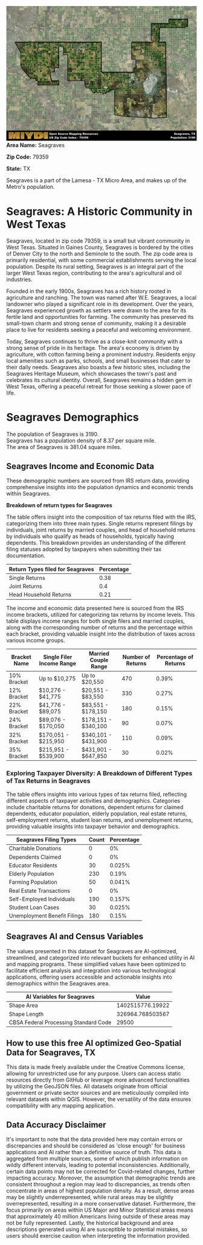 ![Image Alt Text](../_images/79359.png)
**Area Name:** Seagraves

**Zip Code:** 79359

**State:** TX

Seagraves is a part of the Lamesa - TX Micro Area, and makes up  of the Metro's population.  

# Seagraves: A Historic Community in West Texas

Seagraves, located in zip code 79359, is a small but vibrant community in West Texas. Situated in Gaines County, Seagraves is bordered by the cities of Denver City to the north and Seminole to the south. The zip code area is primarily residential, with some commercial establishments serving the local population. Despite its rural setting, Seagraves is an integral part of the larger West Texas region, contributing to the area's agricultural and oil industries.

Founded in the early 1900s, Seagraves has a rich history rooted in agriculture and ranching. The town was named after W.E. Seagraves, a local landowner who played a significant role in its development. Over the years, Seagraves experienced growth as settlers were drawn to the area for its fertile land and opportunities for farming. The community has preserved its small-town charm and strong sense of community, making it a desirable place to live for residents seeking a peaceful and welcoming environment.

Today, Seagraves continues to thrive as a close-knit community with a strong sense of pride in its heritage. The area's economy is driven by agriculture, with cotton farming being a prominent industry. Residents enjoy local amenities such as parks, schools, and small businesses that cater to their daily needs. Seagraves also boasts a few historic sites, including the Seagraves Heritage Museum, which showcases the town's past and celebrates its cultural identity. Overall, Seagraves remains a hidden gem in West Texas, offering a peaceful retreat for those seeking a slower pace of life.

# Seagraves Demographics

The population of Seagraves is 3190.  
Seagraves has a population density of 8.37 per square mile.  
The area of Seagraves is 381.04 square miles.  

## Seagraves Income and Economic Data

These demographic numbers are sourced from IRS return data, providing comprehensive insights into the population dynamics and economic trends within Seagraves.

**Breakdown of return types for Seagraves**

The table offers insight into the composition of tax returns filed with the IRS, categorizing them into three main types. Single returns represent filings by individuals, joint returns by married couples, and head of household returns by individuals who qualify as heads of households, typically having dependents. This breakdown provides an understanding of the different filing statuses adopted by taxpayers when submitting their tax documentation.

| Return Types filed for Seagraves                              | Percentage          |
|----------------------------------------------------------|---------------------|
| Single Returns                                            | 0.38 |
| Joint Returns                                             | 0.4 |
| Head Household Returns                                    | 0.21 |

The income and economic data presented here is sourced from the IRS income brackets, utilized for categorizing tax returns by income levels. This table displays income ranges for both single filers and married couples, along with the corresponding number of returns and the percentage within each bracket, providing valuable insight into the distribution of taxes across various income groups.

| Bracket Name       | Single Filer Income Range | Married Couple Range | Number of Returns | Percentage of Returns |
|--------------------|----------------------------|----------------------|-------------------|-----------------------|
| 10% Bracket        | Up to $10,275              | Up to $20,550        | 470 | 0.39% |
| 12% Bracket        | $10,276 - $41,775          | $20,551 - $83,550    | 330 | 0.27% |
| 22% Bracket        | $41,776 - $89,075          | $83,551 - $178,150   | 180 | 0.15% |
| 24% Bracket        | $89,076 - $170,050         | $178,151 - $340,100  | 90 | 0.07% |
| 32% Bracket        | $170,051 - $215,950        | $340,101 - $431,900  | 110 | 0.09% |
| 35% Bracket        | $215,951 - $539,900        | $431,901 - $647,850  | 30 | 0.02% |

### Exploring Taxpayer Diversity: A Breakdown of Different Types of Tax Returns in Seagraves

The table offers insights into various types of tax returns filed, reflecting different aspects of taxpayer activities and demographics. Categories include charitable returns for donations, dependent returns for claimed dependents, educator population, elderly population, real estate returns, self-employment returns, student loan returns, and unemployment returns, providing valuable insights into taxpayer behavior and demographics.

| Seagraves Filing Types                    | Count | Percentage |
|--------------------------------------|-------|------------|
| Charitable Donations                 | 0 | 0% |
| Dependents Claimed                   | 0 | 0% |
| Educator Residents                   | 30 | 0.025% |
| Elderly Population                   | 230 | 0.19% |
| Farming Population                   | 50 | 0.041% |
| Real Estate Transactions             | 0 | 0% |
| Self-Employed Individuals            | 190 | 0.157% |
| Student Loan Cases                   | 30 | 0.025% |
| Unemployment Benefit Filings         | 180 | 0.15% |

## Seagraves AI and Census Variables

The values presented in this dataset for Seagraves are AI-optimized, streamlined, and categorized into relevant buckets for enhanced utility in AI and mapping programs. These simplified values have been optimized to facilitate efficient analysis and integration into various technological applications, offering users accessible and actionable insights into demographics within the Seagraves area.

| AI Variables for Seagraves | Value |
|-------------|-------|
| Shape Area | 1402515776.19922 |
| Shape Length | 326964.768503567 |
| CBSA Federal Processing Standard Code | 29500 |

## How to use this free AI optimized Geo-Spatial Data for Seagraves, TX

This data is made freely available under the Creative Commons license, allowing for unrestricted use for any purpose. Users can access static resources directly from GitHub or leverage more advanced functionalities by utilizing the GeoJSON files. All datasets originate from official government or private sector sources and are meticulously compiled into relevant datasets within QGIS. However, the versatility of the data ensures compatibility with any mapping application.

## Data Accuracy Disclaimer
It's important to note that the data provided here may contain errors or discrepancies and should be considered as 'close enough' for business applications and AI rather than a definitive source of truth. This data is aggregated from multiple sources, some of which publish information on wildly different intervals, leading to potential inconsistencies. Additionally, certain data points may not be corrected for Covid-related changes, further impacting accuracy. Moreover, the assumption that demographic trends are consistent throughout a region may lead to discrepancies, as trends often concentrate in areas of highest population density. As a result, dense areas may be slightly underrepresented, while rural areas may be slightly overrepresented, resulting in a more conservative dataset. Furthermore, the focus primarily on areas within US Major and Minor Statistical areas means that approximately 40 million Americans living outside of these areas may not be fully represented. Lastly, the historical background and area descriptions generated using AI are susceptible to potential mistakes, so users should exercise caution when interpreting the information provided.
